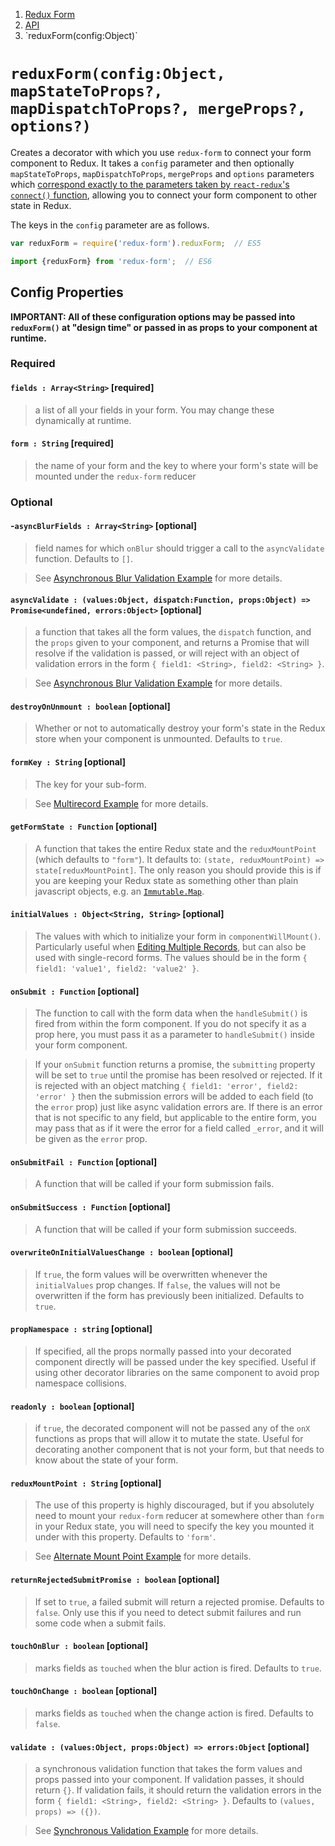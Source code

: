 <ol class="breadcrumb">
  <li><a href="#/">Redux Form</a></li>
  <li><a href="#/api">API</a></li>
  <li class="active">`reduxForm(config:Object)`</li>
</ol>

# `reduxForm(config:Object, mapStateToProps?, mapDispatchToProps?, mergeProps?, options?)`

Creates a decorator with which you use `redux-form` to connect your form component to Redux. It takes a `config` 
parameter and then optionally `mapStateToProps`, `mapDispatchToProps`, `mergeProps` and `options` parameters which 
[correspond exactly to the parameters taken by `react-redux`'s `connect()`
function](https://github.com/rackt/react-redux/blob/master/docs/api.md#connectmapstatetoprops-mapdispatchtoprops-mergeprops-options),
allowing you to connect your form component to other state in Redux.

The keys in the `config` parameter are as follows.

```javascript
var reduxForm = require('redux-form').reduxForm;  // ES5
```
```javascript
import {reduxForm} from 'redux-form';  // ES6
```

## Config Properties

**IMPORTANT: All of these configuration options may be passed into `reduxForm()` at "design time" or passed in as
props to your component at runtime.**

### Required

#### `fields : Array<String>` [required]

> a list of all your fields in your form. You may change these dynamically at runtime.

#### `form : String` [required]

> the name of your form and the key to where your form's state will be mounted under the `redux-form` reducer

### Optional

#### -`asyncBlurFields : Array<String>` [optional]

> field names for which `onBlur` should trigger a call to the `asyncValidate` function. Defaults to `[]`.

> See [Asynchronous Blur Validation Example](#/examples/asynchronous-blur-validation) for more details.

#### `asyncValidate : (values:Object, dispatch:Function, props:Object) => Promise<undefined, errors:Object>` [optional]

> a function that takes all the form values, the `dispatch` function, and the `props` given to your component, and 
returns a Promise that will resolve if the validation is passed, or will reject with an object of validation errors
in the form `{ field1: <String>, field2: <String> }`.

> See [Asynchronous Blur Validation Example](#/examples/asynchronous-blur-validation) for more details.

#### `destroyOnUnmount : boolean` [optional]

> Whether or not to automatically destroy your form's state in the Redux store when your component is unmounted. 
Defaults to `true`.

#### `formKey : String` [optional]

> The key for your sub-form.

> See [Multirecord Example](#/examples/multirecord) for more details.

#### `getFormState : Function` [optional]

> A function that takes the entire Redux state and the `reduxMountPoint` (which defaults to `"form"`). It defaults to:
`(state, reduxMountPoint) => state[reduxMountPoint]`. The only reason you should provide this is if you are keeping 
your Redux state as something other than plain javascript objects, e.g. an
[`Immutable.Map`](https://github.com/facebook/immutable-js).

#### `initialValues : Object<String, String>` [optional]

> The values with which to initialize your form in `componentWillMount()`. Particularly useful when
[Editing Multiple Records](#/examples/multirecord), but can also be used with single-record forms. The values 
should be in the form `{ field1: 'value1', field2: 'value2' }`.

#### `onSubmit : Function` [optional]

> The function to call with the form data when the `handleSubmit()` is fired from within the form component. If you
do not specify it as a prop here, you must pass it as a parameter to `handleSubmit()` inside your form component.

> If your `onSubmit` function returns a promise, the `submitting` property will be set to
`true` until the promise has been resolved or rejected. If it is rejected with an object matching
`{ field1: 'error', field2: 'error' }` then the submission errors will be added to each field (to the
`error` prop) just like async validation errors are. If there is an error that is not specific 
to any field, but applicable to the entire form, you may pass that as if it were the error for a field
called `_error`, and it will be given as the `error` prop.

#### `onSubmitFail : Function` [optional]

> A function that will be called if your form submission fails.

#### `onSubmitSuccess : Function` [optional]

> A function that will be called if your form submission succeeds.

#### `overwriteOnInitialValuesChange : boolean` [optional]

> If `true`, the form values will be overwritten whenever the `initialValues` prop changes. If 
`false`, the values will not be overwritten if the form has previously been initialized. Defaults
to `true`.

#### `propNamespace : string` [optional]

> If specified, all the props normally passed into your decorated component directly will be passed under the key 
specified. Useful if using other decorator libraries on the same component to avoid prop namespace collisions.

#### `readonly : boolean` [optional]

> if `true`, the decorated component will not be passed any of the `onX` functions as props that will allow 
it to mutate the state. Useful for decorating another component that is not your form, but that needs to know
about the state of your form.

#### `reduxMountPoint : String` [optional]

> The use of this property is highly discouraged, but if you absolutely need to mount your `redux-form` reducer at 
somewhere other than `form` in your Redux state, you will need to specify the key you mounted it under with this 
property. Defaults to `'form'`.

> See [Alternate Mount Point Example](#/examples/alternate-mount-point) for more details.

#### `returnRejectedSubmitPromise : boolean` [optional]

> If set to `true`, a failed submit will return a rejected promise. Defaults to `false`. Only use this if you need to
detect submit failures and run some code when a submit fails.

#### `touchOnBlur : boolean` [optional]

> marks fields as `touched` when the blur action is fired. Defaults to `true`.

#### `touchOnChange : boolean` [optional]

> marks fields as `touched` when the change action is fired. Defaults to `false`.

#### `validate : (values:Object, props:Object) => errors:Object` [optional]

> a synchronous validation function that takes the form values and props passed into your component.
If validation passes, it should return `{}`. If validation fails, it should return the validation errors in the
form `{ field1: <String>, field2: <String> }`. Defaults to `(values, props) => ({})`.

> See [Synchronous Validation Example](#/examples/synchronous-validation) for more details.

